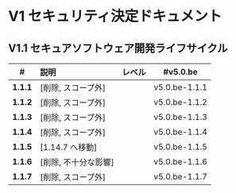 # V1 セキュリティ決定ドキュメント

## V1.1 セキュアソフトウェア開発ライフサイクル

| # | 説明 | レベル | #v5.0.be |
| :---: | :--- | :---: | :---: |
| **1.1.1** | [削除, スコープ外] | | v5.0.be-1.1.1 |
| **1.1.2** | [削除, スコープ外] | | v5.0.be-1.1.2 |
| **1.1.3** | [削除, スコープ外] | | v5.0.be-1.1.3 |
| **1.1.4** | [削除, スコープ外] | | v5.0.be-1.1.4 |
| **1.1.5** | [1.14.7 へ移動] | | v5.0.be-1.1.5 |
| **1.1.6** | [削除, 不十分な影響] | | v5.0.be-1.1.6 |
| **1.1.7** | [削除, スコープ外] | | v5.0.be-1.1.7 |
